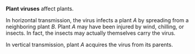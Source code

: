 **Plant viruses** affect plants.

In horizontal transmission, the virus infects a plant _A_ by spreading from a neighboring plant _B_. Plant _A_ may have been injured by wind, chilling, or insects. In fact, the insects may actually themselves carry the virus.

In vertical transmission, plant _A_ acquires the virus from its parents.